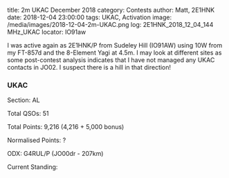 title: 2m UKAC December 2018
category: Contests
author: Matt, 2E1HNK
date: 2018-12-04 23:00:00
tags: UKAC, Activation
image: /media/images/2018-12-04-2m-UKAC.png
log: 2E1HNK_2018_12_04_144 MHz_UKAC
locator: IO91aw




I was active again as 2E1HNK/P from Sudeley Hill (IO91AW) using
10W from my FT-857d and the 8-Element Yagi at 4.5m. I may look at different sites as some post-contest
analysis indicates that I have not managed any UKAC contacts in JO02. I suspect there is a hill in that direction!


### UKAC

Section: AL

Total QSOs: 51

Total Points: 9,216 (4,216 + 5,000 bonus)

Normalised Points: ?

ODX: G4RUL/P (JO00dr - 207km)

Current Standing:
